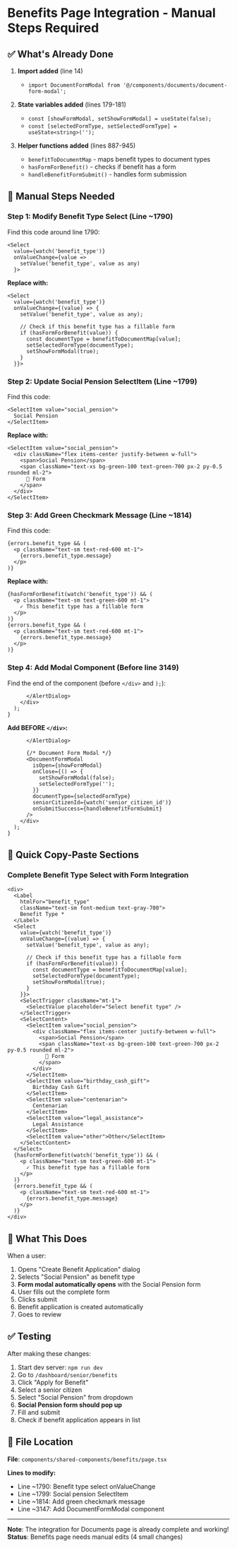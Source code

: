 # Benefits Page Integration - Manual Steps Required

## ✅ What's Already Done

1. **Import added** (line 14)
   - `import DocumentFormModal from '@/components/documents/document-form-modal';`

2. **State variables added** (lines 179-181)
   - `const [showFormModal, setShowFormModal] = useState(false);`
   - `const [selectedFormType, setSelectedFormType] = useState<string>('');`

3. **Helper functions added** (lines 887-945)
   - `benefitToDocumentMap` - maps benefit types to document types
   - `hasFormForBenefit()` - checks if benefit has a form
   - `handleBenefitFormSubmit()` - handles form submission

## 🔧 Manual Steps Needed

### Step 1: Modify Benefit Type Select (Line ~1790)

Find this code around line 1790:
```tsx
<Select
  value={watch('benefit_type')}
  onValueChange={value =>
    setValue('benefit_type', value as any)
  }>
```

**Replace with:**
```tsx
<Select
  value={watch('benefit_type')}
  onValueChange={(value) => {
    setValue('benefit_type', value as any);
    
    // Check if this benefit type has a fillable form
    if (hasFormForBenefit(value)) {
      const documentType = benefitToDocumentMap[value];
      setSelectedFormType(documentType);
      setShowFormModal(true);
    }
  }}>
```

### Step 2: Update Social Pension SelectItem (Line ~1799)

Find this code:
```tsx
<SelectItem value="social_pension">
  Social Pension
</SelectItem>
```

**Replace with:**
```tsx
<SelectItem value="social_pension">
  <div className="flex items-center justify-between w-full">
    <span>Social Pension</span>
    <span className="text-xs bg-green-100 text-green-700 px-2 py-0.5 rounded ml-2">
      📝 Form
    </span>
  </div>
</SelectItem>
```

### Step 3: Add Green Checkmark Message (Line ~1814)

Find this code:
```tsx
{errors.benefit_type && (
  <p className="text-sm text-red-600 mt-1">
    {errors.benefit_type.message}
  </p>
)}
```

**Replace with:**
```tsx
{hasFormForBenefit(watch('benefit_type')) && (
  <p className="text-sm text-green-600 mt-1">
    ✓ This benefit type has a fillable form
  </p>
)}
{errors.benefit_type && (
  <p className="text-sm text-red-600 mt-1">
    {errors.benefit_type.message}
  </p>
)}
```

### Step 4: Add Modal Component (Before line 3149)

Find the end of the component (before `</div>` and `);`):
```tsx
      </AlertDialog>
    </div>
  );
}
```

**Add BEFORE `</div>`:**
```tsx
      </AlertDialog>

      {/* Document Form Modal */}
      <DocumentFormModal
        isOpen={showFormModal}
        onClose={() => {
          setShowFormModal(false);
          setSelectedFormType('');
        }}
        documentType={selectedFormType}
        seniorCitizenId={watch('senior_citizen_id')}
        onSubmitSuccess={handleBenefitFormSubmit}
      />
    </div>
  );
}
```

## 📝 Quick Copy-Paste Sections

### Complete Benefit Type Select with Form Integration
```tsx
<div>
  <Label
    htmlFor="benefit_type"
    className="text-sm font-medium text-gray-700">
    Benefit Type *
  </Label>
  <Select
    value={watch('benefit_type')}
    onValueChange={(value) => {
      setValue('benefit_type', value as any);
      
      // Check if this benefit type has a fillable form
      if (hasFormForBenefit(value)) {
        const documentType = benefitToDocumentMap[value];
        setSelectedFormType(documentType);
        setShowFormModal(true);
      }
    }}>
    <SelectTrigger className="mt-1">
      <SelectValue placeholder="Select benefit type" />
    </SelectTrigger>
    <SelectContent>
      <SelectItem value="social_pension">
        <div className="flex items-center justify-between w-full">
          <span>Social Pension</span>
          <span className="text-xs bg-green-100 text-green-700 px-2 py-0.5 rounded ml-2">
            📝 Form
          </span>
        </div>
      </SelectItem>
      <SelectItem value="birthday_cash_gift">
        Birthday Cash Gift
      </SelectItem>
      <SelectItem value="centenarian">
        Centenarian
      </SelectItem>
      <SelectItem value="legal_assistance">
        Legal Assistance
      </SelectItem>
      <SelectItem value="other">Other</SelectItem>
    </SelectContent>
  </Select>
  {hasFormForBenefit(watch('benefit_type')) && (
    <p className="text-sm text-green-600 mt-1">
      ✓ This benefit type has a fillable form
    </p>
  )}
  {errors.benefit_type && (
    <p className="text-sm text-red-600 mt-1">
      {errors.benefit_type.message}
    </p>
  )}
</div>
```

## 🎯 What This Does

When a user:
1. Opens "Create Benefit Application" dialog
2. Selects "Social Pension" as benefit type
3. **Form modal automatically opens** with the Social Pension form
4. User fills out the complete form
5. Clicks submit
6. Benefit application is created automatically
7. Goes to review

## ✅ Testing

After making these changes:
1. Start dev server: `npm run dev`
2. Go to `/dashboard/senior/benefits`
3. Click "Apply for Benefit"
4. Select a senior citizen
5. Select "Social Pension" from dropdown
6. **Social Pension form should pop up**
7. Fill and submit
8. Check if benefit application appears in list

## 📍 File Location

**File**: `components/shared-components/benefits/page.tsx`

**Lines to modify:**
- Line ~1790: Benefit type select onValueChange
- Line ~1799: Social pension SelectItem
- Line ~1814: Add green checkmark message
- Line ~3147: Add DocumentFormModal component

---

**Note**: The integration for Documents page is already complete and working!
**Status**: Benefits page needs manual edits (4 small changes)
